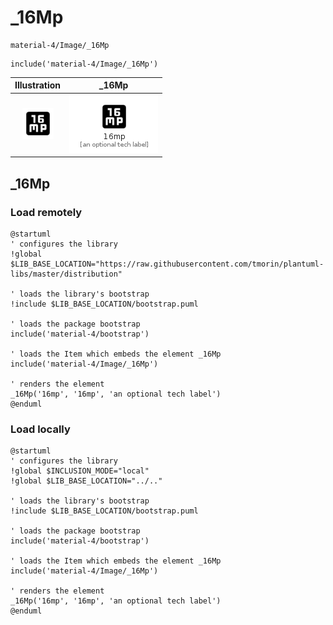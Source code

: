 # _16Mp


```text
material-4/Image/_16Mp
```

```text
include('material-4/Image/_16Mp')
```



| Illustration | _16Mp |
| :---: | :---: |
| ![illustration for Illustration](../../material-4/Image/_16Mp.png) | ![illustration for _16Mp](../../material-4/Image/_16Mp.Local.png) |




## _16Mp

### Load remotely
```plantuml
@startuml
' configures the library
!global $LIB_BASE_LOCATION="https://raw.githubusercontent.com/tmorin/plantuml-libs/master/distribution"

' loads the library's bootstrap
!include $LIB_BASE_LOCATION/bootstrap.puml

' loads the package bootstrap
include('material-4/bootstrap')

' loads the Item which embeds the element _16Mp
include('material-4/Image/_16Mp')

' renders the element
_16Mp('16mp', '16mp', 'an optional tech label')
@enduml
```

### Load locally
```plantuml
@startuml
' configures the library
!global $INCLUSION_MODE="local"
!global $LIB_BASE_LOCATION="../.."

' loads the library's bootstrap
!include $LIB_BASE_LOCATION/bootstrap.puml

' loads the package bootstrap
include('material-4/bootstrap')

' loads the Item which embeds the element _16Mp
include('material-4/Image/_16Mp')

' renders the element
_16Mp('16mp', '16mp', 'an optional tech label')
@enduml
```

